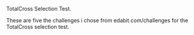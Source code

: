 TotalCross Selection Test.




These are five the challenges i chose from edabit.com/challenges for the TotalCross selection test.
